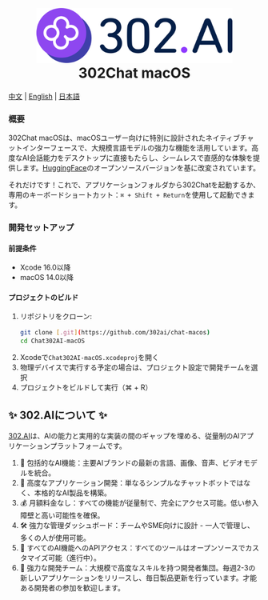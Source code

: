 <p align="center" style="margin-bottom: 0;">
  <a href="https://302.ai"><img
    src="https://raw.githubusercontent.com/302ai/.github/refs/heads/main/302AI.png"
    height="110"
  /></a>
</p>
<h1 align="center" style="margin-top: 0;">302Chat macOS</h1>

[中文](README_zh.md) | [English](README.md) | [日本語](README_ja.md)

### 概要
302Chat macOSは、macOSユーザー向けに特別に設計されたネイティブチャットインターフェースで、大規模言語モデルの強力な機能を活用しています。高度なAI会話能力をデスクトップに直接もたらし、シームレスで直感的な体験を提供します。[HuggingFace]()のオープンソースバージョンを基に改変されています。

それだけです！これで、アプリケーションフォルダから302Chatを起動するか、専用のキーボードショートカット：`⌘ + Shift + Return`を使用して起動できます。

### 開発セットアップ
#### 前提条件
- Xcode 16.0以降
- macOS 14.0以降

#### プロジェクトのビルド
1. リポジトリをクローン:
   ```bash
   git clone [.git](https://github.com/302ai/chat-macos)
   cd Chat302AI-macOS
   ```
2. Xcodeで`Chat302AI-macOS.xcodeproj`を開く
3. 物理デバイスで実行する予定の場合は、プロジェクト設定で開発チームを選択
4. プロジェクトをビルドして実行（⌘ + R）

## ✨ 302.AIについて ✨
[302.AI](https://302.ai)は、AIの能力と実用的な実装の間のギャップを埋める、従量制のAIアプリケーションプラットフォームです。
1. 🧠 包括的なAI機能：主要AIブランドの最新の言語、画像、音声、ビデオモデルを統合。
2. 🚀 高度なアプリケーション開発：単なるシンプルなチャットボットではなく、本格的なAI製品を構築。
3. 💰 月額料金なし：すべての機能が従量制で、完全にアクセス可能。低い参入障壁と高い可能性を確保。
4. 🛠 強力な管理ダッシュボード：チームやSME向けに設計 - 一人で管理し、多くの人が使用可能。
5. 🔗 すべてのAI機能へのAPIアクセス：すべてのツールはオープンソースでカスタマイズ可能（進行中）。
6. 💪 強力な開発チーム：大規模で高度なスキルを持つ開発者集団。毎週2-3の新しいアプリケーションをリリースし、毎日製品更新を行っています。才能ある開発者の参加を歓迎します。
